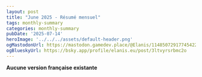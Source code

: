 ```yaml
---
layout: post
title: "June 2025 - Résumé mensuel"
tags: monthly-summary
categories: monthly-summary
pubDate: '2025-07-14'
heroImage: '../../../assets/default-header.png'
ogMastodonUrl: https://mastodon.gamedev.place/@Elanis/114850729177454220
ogBlueskyUrl: https://bsky.app/profile/elanis.eu/post/3ltvyrsrbmc2o
---
```

<b>Aucune version française existante</b>